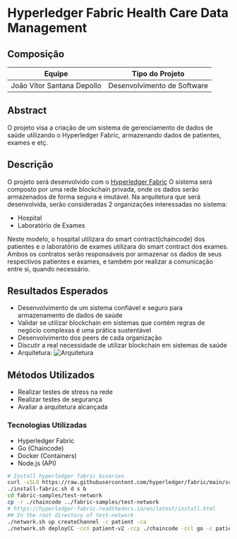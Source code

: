 # Hyperledger Fabric Health Care Data Management

## Composição
| Equipe                     | Tipo do Projeto            |
|----------------------------| --------------------------- |
| João Vítor Santana Depollo | Desenvolvimento de Software|

## Abstract
O projeto visa a criação de um sistema de gerenciamento de dados de saúde 
utilizando o Hyperledger Fabric, armazenando dados de patientes, exames e etç.

## Descrição

O projeto será desenvolvido com o [Hyperledger Fabric](https://www.hyperledger.org/use/fabric)
O sistema será composto por uma rede blockchain privada, onde os dados serão armazenados de forma segura e imutável. Na arquitetura que será desenvolvida, serão consideradas 2 organizações
interessadas no sistema:
- Hospital
- Laboratório de Exames

Neste modelo, o hospital utilizara do smart contract(chaincode) dos patientes e o laboratório de exames utilizara do smart contract dos exames. Ambos os contratos serão responsáveis por armazenar os dados de seus respectivos patientes e exames, e também por realizar a comunicação entre si, quando necessário.

## Resultados Esperados
- Desenvolvimento de um sistema confiável e seguro para armazenamento de dados de saúde
- Validar se utilizar blockchain em sistemas que contém regras de negócio complexas é uma prática sustentável
- Desenvolvimento dos peers de cada organização
- Discutir a real necessidade de utilizar blockchain em sistemas de saúde
- Arquitetura:
  ![Arquitetura](img/arq.png)


## Métodos Utilizados
- Realizar testes de stress na rede
- Realizar testes de segurança
- Avaliar a arquitetura alcançada

### Tecnologias Utilizadas
- Hyperledger Fabric
- Go (Chaincode)
- Docker (Containers)
- Node.js (API)


```sh
# Install hyperledger fabric binaries
curl -sSLO https://raw.githubusercontent.com/hyperledger/fabric/main/scripts/install-fabric.sh && chmod +x install-fabric.sh
./install-fabric.sh d s b
cd fabric-samples/test-network
cp -r ./chaincode ../fabric-samples/test-network
# https://hyperledger-fabric.readthedocs.io/en/latest/install.html
## In the root directory of test-network
./network.sh up createChannel -c patient -ca
./network.sh deployCC -ccn patient-v2 -ccp ./chaincode -ccl go -c patient
```